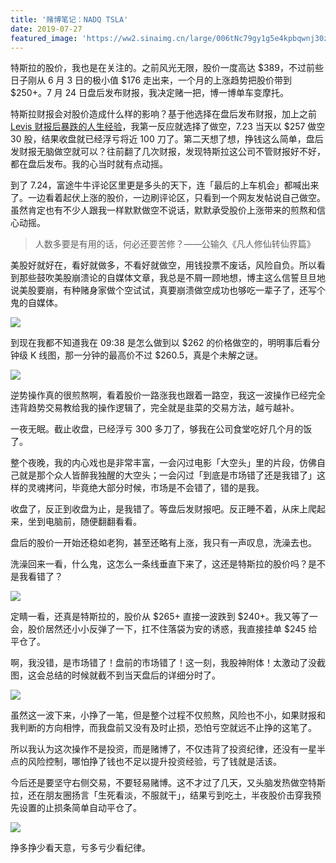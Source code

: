 ```yaml
---
title: '赌博笔记：NADQ TSLA'
date: 2019-07-27
featured_image: 'https://ww2.sinaimg.cn/large/006tNc79gy1g5e4kpbqwnj30zk0k0dic.jpg'
---
```


特斯拉的股价，我也是在关注的。之前风光无限，股价一度高达 $389，不过前些日子刚从 6 月 3 日的极小值 $176 走出来，一个月的上涨趋势把股价带到 $250+。7 月 24 日盘后发布财报，我决定赌一把，博一博单车变摩托。

<!-- more -->

特斯拉财报会对股价造成什么样的影响？基于他选择在盘后发布财报，加上之前 [Levis 财报后暴跌的人生经验][1]，我第一反应就选择了做空，7.23 当天以 $257 做空 30 股，结果收盘就已经浮亏将近 100 刀了。第二天想了想，挣钱这么简单，盘后发财报无脑做空就可以？往前翻了几次财报，发现特斯拉这公司不管财报好不好，都在盘后发布。我的心当时就有点动摇。

到了 7.24，富途牛牛评论区里更是多头的天下，连「最后的上车机会」都喊出来了。一边看着起伏上涨的股价，一边刷评论区，只看到一个网友发帖说自己做空。虽然肯定也有不少人跟我一样默默做空不说话，默默承受股价上涨带来的煎熬和信心动摇。

> 人数多要是有用的话，何必还要苦修？——公输久《凡人修仙转仙界篇》

美股好就好在，看好就做多，不看好就做空，用钱投票不废话，风险自负。所以看到那些鼓吹美股崩溃论的自媒体文章，我总是不屑一顾地想，博主这么信誓旦旦地说美股要崩，有种赌身家做个空试试，真要崩溃做空成功也够吃一辈子了，还写个鬼的自媒体。

![](https://ww3.sinaimg.cn/large/006tNc79gy1g5eplhpuohj30w80k20vw.jpg)

到现在我都不知道我在 09:38 是怎么做到以 $262 的价格做空的，明明事后看分钟级 K 线图，那一分钟的最高价不过 $260.5，真是个未解之谜。

![](https://ww3.sinaimg.cn/large/006tNc79gy1g5eprc9n94j30w80k2dn6.jpg)

逆势操作真的很煎熬啊，看着股价一路涨我也跟着一路空，我这一波操作已经完全违背趋势交易教给我的操作逻辑了，完全就是韭菜的交易方法，越亏越补。

一夜无眠。截止收盘，已经浮亏 300 多刀了，够我在公司食堂吃好几个月的饭了。

整个夜晚，我的内心戏也是非常丰富，一会闪过电影「大空头」里的片段，仿佛自己就是那个众人皆醉我独醒的大空头；一会闪过「到底是市场错了还是我错了」这样的灵魂拷问，毕竟绝大部分时候，市场是不会错了，错的是我。

收盘了，反正到收盘为止，是我错了。等盘后发财报吧。反正睡不着，从床上爬起来，坐到电脑前，随便翻翻看看。

盘后的股价一开始还稳如老狗，甚至还略有上涨，我只有一声叹息，洗澡去也。

洗澡回来一看，什么鬼，这怎么一条线垂直下来了，这还是特斯拉的股价吗？是不是我看错了？

![](https://ww1.sinaimg.cn/large/006tNc79gy1g5eqo0zn2cj30th0h60v1.jpg)

定睛一看，还真是特斯拉的，股价从 $265+ 直接一波跌到 $240+。我又等了一会，股价居然还小小反弹了一下，扛不住落袋为安的诱惑，我直接挂单 $245 给平仓了。

啊，我没错，是市场错了！盘前的市场错了！这一刻，我股神附体！太激动了没截图，这会总结的时候就截不到当天盘后的详细分时了。

![](https://ww3.sinaimg.cn/large/006tNc79gy1g5equespu0j30us0l8wkf.jpg)

虽然这一波下来，小挣了一笔，但是整个过程不仅煎熬，风险也不小，如果财报和我判断的方向相悖，而我盘前又没有及时止损，恐怕亏空就远不止挣的这笔了。

所以我认为这次操作不是投资，而是赌博了，不仅违背了投资纪律，还没有一星半点的风险控制，哪怕挣了钱也不足以提升投资经验，亏了钱就是活该。

今后还是要坚守右侧交易，不要轻易赌博。这不才过了几天，又头脑发热做空特斯拉，还在朋友圈扬言「生死看淡，不服就干」，结果亏到吃土，半夜股价击穿我预先设置的止损条简单自动平仓了。

![](https://ww1.sinaimg.cn/large/006tNc79gy1g5er59cmcgj30u00u0tj3.jpg)

挣多挣少看天意，亏多亏少看纪律。

[1]: /posts/investment-notes-nyse-levi
